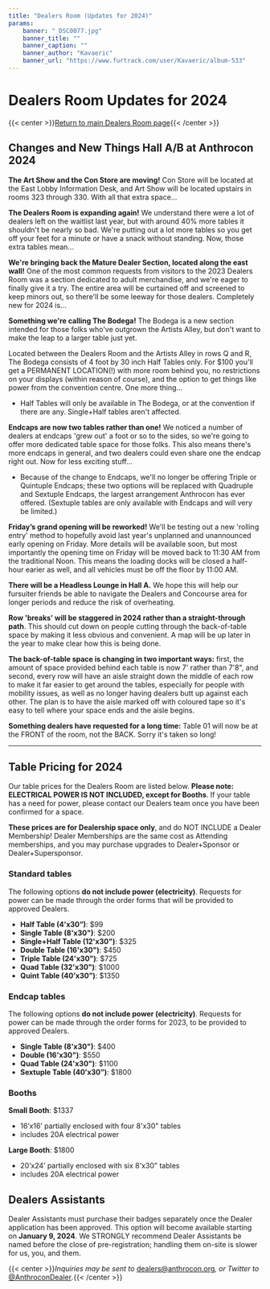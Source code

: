 ```yaml
---
title: "Dealers Room (Updates for 2024)"
params:
    banner: "_DSC0077.jpg"
    banner_title: ""
    banner_caption: ""
    banner_author: "Kavaeric"
    banner_url: "https://www.furtrack.com/user/Kavaeric/album-533"
---
```


# Dealers Room Updates for 2024

{{< center >}}[Return to main Dealers Room page](/dealers){{< /center >}}

## **Changes and New Things Hall A/B at Anthrocon 2024**

**The Art Show and the Con Store are moving!** Con Store will be located at the East Lobby Information Desk, and Art Show will be located upstairs in rooms 323 through 330. With all that extra space...

**The Dealers Room is expanding again!** We understand there were a lot of dealers left on the waitlist last year, but with around 40% more tables it shouldn't be nearly so bad. We're putting out a lot more tables so you get off your feet for a minute or have a snack without standing. Now, those extra tables mean...

**We're bringing back the Mature Dealer Section, located along the east wall!** One of the most common requests from visitors to the 2023 Dealers Room was a section dedicated to adult merchandise, and we're eager to finally give it a try. The entire area will be curtained off and screened to keep minors out, so there'll be some leeway for those dealers. Completely new for 2024 is...

**Something we're calling The Bodega!** The Bodega is a new section intended for those folks who've outgrown the Artists Alley, but don't want to make the leap to a larger table just yet.

Located between the Dealers Room and the Artists Alley in rows Q and R, The Bodega consists of 4 foot by 30 inch Half Tables only. For $100 you'll get a PERMANENT LOCATION(!) with more room behind you, no restrictions on your displays (within reason of course), and the option to get things like power from the convention centre. One more thing...

- Half Tables will only be available in The Bodega, or at the convention if there are any. Single+Half tables aren't affected.

**Endcaps are now two tables rather than one!** We noticed a number of dealers at endcaps 'grew out' a foot or so to the sides, so we're going to offer more dedicated table space for those folks. This also means there's more endcaps in general, and two dealers could even share one the endcap right out. Now for less exciting stuff...

- Because of the change to Endcaps, we'll no longer be offering Triple or Quintuple Endcaps; these two options will be replaced with Quadruple and Sextuple Endcaps, the largest arrangement Anthrocon has ever offered. (Sextuple tables are only available with Endcaps and will very be limited.)

**Friday’s grand opening will be reworked!** We'll be testing out a new 'rolling entry' method to hopefully avoid last year's unplanned and unannounced early opening on Friday. More details will be available soon, but most importantly the opening time on Friday will be moved back to 11:30 AM from the traditional Noon. This means the loading docks will be closed a half-hour earier as well, and all vehicles must be off the floor by 11:00 AM.

**There will be a Headless Lounge in Hall A.** We hope this will help our fursuiter friends be able to navigate the Dealers and Concourse area for longer periods and reduce the risk of overheating.

**Row 'breaks' will be staggered in 2024 rather than a straight-through path**. This should cut down on people cutting through the back-of-table space by making it less obvious and convenient. A map will be up later in the year to make clear how this is being done.

**The back-of-table space is changing in two important ways:** first, the amount of space provided behind each table is now 7' rather than 7'8", and second, every row will have an aisle straight down the middle of each row to make it far easier to get around the tables, especially for people with mobility issues, as well as no longer having dealers butt up against each other. The plan is to have the aisle marked off with coloured tape so it's easy to tell where your space ends and the aisle begins.

**Something dealers have requested for a long time:** Table 01 will now be at the FRONT of the room, not the BACK. Sorry it's taken so long!

***

## Table Pricing for 2024

Our table prices for the Dealers Room are listed below. **Please note: ELECTRICAL POWER IS NOT INCLUDED, except for Booths**. If your table has a need for power, please contact our Dealers team once you have been confirmed for a space.

**These prices are for Dealership space only**, and do NOT INCLUDE a Dealer Membership! Dealer Memberships are the same cost as Attending memberships, and you may purchase upgrades to Dealer+Sponsor or Dealer+Supersponsor.

### Standard tables

The following options **do not include power (electricity)**. Requests for power can be made through the order forms that will be provided to approved Dealers.

- **Half Table (4’x30”)**: $99
- **Single Table (8'x30")**: $200
- **Single+Half Table (12'x30")**: $325
- **Double Table (16'x30")**: $450
- **Triple Table (24'x30")**: $725
- **Quad Table (32'x30")**: $1000
- **Quint Table (40’x30”)**: $1350

### Endcap tables

The following options **do not include power (electricity)**. Requests for power can be made through the order forms for 2023, to be provided to approved Dealers.

- **Single Table (8'x30")**: $400
- **Double (16'x30")**: $550
- **Quad Table (24'x30")**: $1100
- **Sextuple Table (40’x30”)**: $1800

### Booths

**Small Booth**: $1337

- 16’x16’ partially enclosed with four 8'x30" tables
- includes 20A electrical power

**Large Booth**: $1800

- 20’x24’ partially enclosed with six 8'x30" tables
- includes 20A electrical power

## Dealers Assistants

Dealer Assistants must purchase their badges separately once the Dealer application has been approved. This option will become available starting on **January 9, 2024**. We STRONGLY recommend Dealer Assistants be named before the close of pre-registration; handling them on-site is slower for us, you, and them.

{{< center >}}*Inquiries may be sent to* <dealers@anthrocon.org>*, or Twitter to* [@AnthroconDealer](https://twitter.com/AnthroconDealer)*.*{{< /center >}}
